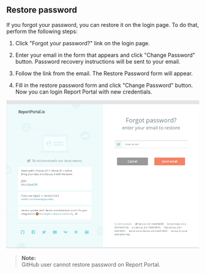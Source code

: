 ## Restore password

If you forgot your password, you can restore it on the login page. To do that, perform the following steps:

1. Click "Forgot your password?" link on the login page.

3. Enter your email in the form that appears and click "Change Password"
    button. Password recovery instructions will be sent to your email.

4. Follow the link from the email. The Restore Password form will appear.

5. Fill in the restore password form and click "Change Password" button. Now you can login Report Portal with new 
credentials.

[ ![Image](Images/userGuide/userAccount/restorePassword.png) ](https://youtu.be/MCUAIDHVEXU)

>**Note:**  
GitHub user cannot restore password on Report Portal.